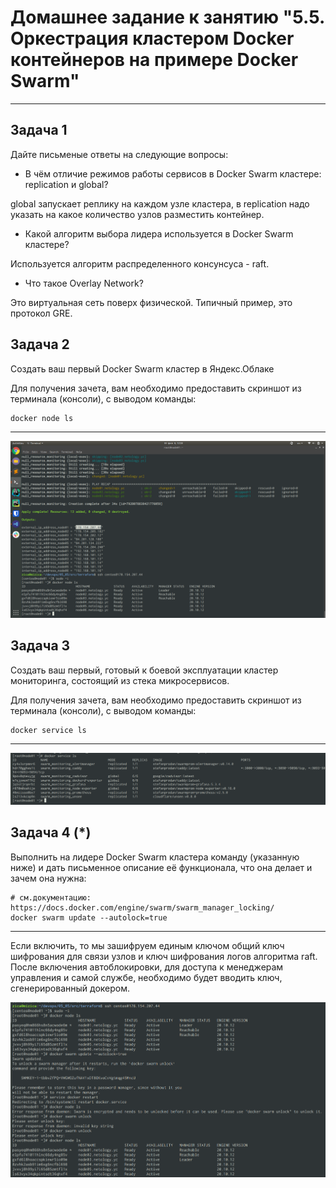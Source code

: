 # Домашнее задание к занятию "5.5. Оркестрация кластером Docker контейнеров на примере Docker Swarm"

---

## Задача 1

Дайте письменые ответы на следующие вопросы:

- В чём отличие режимов работы сервисов в Docker Swarm кластере: replication и global?

global запускает реплику на каждом узле кластера, в replication надо указать на какое количество узлов разместить контейнер. 

- Какой алгоритм выбора лидера используется в Docker Swarm кластере?

Используется алгоритм распределенного консунсуса - raft.

- Что такое Overlay Network?

Это виртуальная сеть поверх физической. Типичный пример, это протокол GRE.

## Задача 2

Создать ваш первый Docker Swarm кластер в Яндекс.Облаке

Для получения зачета, вам необходимо предоставить скриншот из терминала (консоли), с выводом команды:
```
docker node ls
```

---

![pic1](https://github.com/arhipovea/devops-netology/blob/main/05_05/assets/pic5_1.png)

## Задача 3

Создать ваш первый, готовый к боевой эксплуатации кластер мониторинга, состоящий из стека микросервисов.

Для получения зачета, вам необходимо предоставить скриншот из терминала (консоли), с выводом команды:
```
docker service ls
```

---

![pic2](https://github.com/arhipovea/devops-netology/blob/main/05_05/assets/pic5_2.png)

## Задача 4 (*)

Выполнить на лидере Docker Swarm кластера команду (указанную ниже) и дать письменное описание её функционала, что она делает и зачем она нужна:
```
# см.документацию: https://docs.docker.com/engine/swarm/swarm_manager_locking/
docker swarm update --autolock=true
```

---

Если включить, то мы зашифруем единым ключом общий ключ шифрования для связи узлов и ключ шифрования логов алгоритма raft. После включения автоблокировки, для доступа к менеджерам управления и самой службе, необходимо будет вводить ключ, сгенерированный докером.   

![pic1](https://github.com/arhipovea/devops-netology/blob/main/05_05/assets/pic5_3.png)
